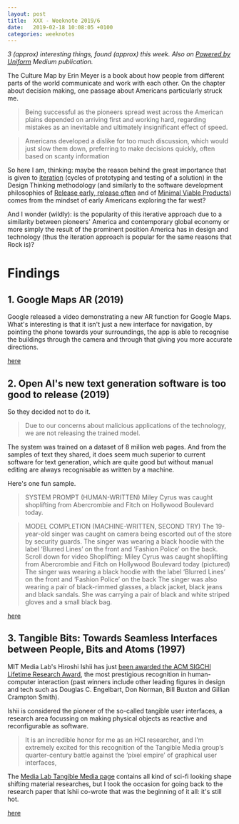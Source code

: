 ```yaml
---
layout: post
title:  XXX - Weeknote 2019/6
date:   2019-02-18 10:08:05 +0100
categories: weeknotes
---
```


_3 (approx) interesting things, found (approx) this week. Also on [Powered by Uniform](https://medium.com/uniform-creative-technology/tagged/weeknotes) Medium publication._





The Culture Map by Erin Meyer is a book about how people from different parts of the world communicate and work with each other. On the chapter about decision making, one passage about Americans particularly struck me.


> Being successful as the pioneers spread west across the American plains depended on arriving first and working hard, regarding mistakes as an inevitable and ultimately insignificant effect of speed.

> Americans developed a dislike for too much discussion, which would just slow them down, preferring to make decisions quickly, often based on scanty information


So here I am, thinking: maybe the reason behind the great importance that is given to [iteration](https://www.interaction-design.org/literature/article/design-iteration-brings-powerful-results-so-do-it-again-designer) (cycles of prototyping and testing of a solution) in the Design Thinking methodology (and similarly to the software development philosophies of [Release early, release often](https://en.wikipedia.org/wiki/Release_early,_release_often) and of [Minimal Viable Products](https://en.wikipedia.org/wiki/Minimum_viable_product)) comes from the mindset of early Americans exploring the far west?

And I wonder (wildly): is the popularity of this iterative approach due to a similarity between pioneers' America and contemporary global economy or more simply the result of the prominent position America has in design and technology (thus the iteration approach is popular for the same reasons that Rock is)?



# Findings
## 1. Google Maps AR (2019)

Google released a video demonstrating a new AR function for Google Maps. What's interesting is that it isn't just a new interface for navigation, by pointing the phone towards your surroundings, the app is able to recognise the buildings through the camera and through that giving you more accurate directions.


[here](https://www.engadget.com/2019/02/11/google-maps-ar-directions/)


## 2. Open AI's new text generation software is too good to release (2019)

So they decided not to do it.
> Due to our concerns about malicious applications of the technology, we are not releasing the trained model.

The system was trained on a dataset of 8 million web pages. And from the samples of text they shared, it does seem much superior to current software for text generation, which are quite good but without manual editing are always recognisable as written by a machine.


Here's one fun sample.

> SYSTEM PROMPT (HUMAN-WRITTEN)
Miley Cyrus was caught shoplifting from Abercrombie and Fitch on Hollywood Boulevard today.

> MODEL COMPLETION (MACHINE-WRITTEN, SECOND TRY)
The 19-year-old singer was caught on camera being escorted out of the store by security guards.
The singer was wearing a black hoodie with the label ‘Blurred Lines’ on the front and ‘Fashion Police’ on the back.
Scroll down for video
Shoplifting: Miley Cyrus was caught shoplifting from Abercrombie and Fitch on Hollywood Boulevard today (pictured)
The singer was wearing a black hoodie with the label ‘Blurred Lines’ on the front and ‘Fashion Police’ on the back
The singer was also wearing a pair of black-rimmed glasses, a black jacket, black jeans and black sandals.
She was carrying a pair of black and white striped gloves and a small black bag.

[here](https://blog.openai.com/better-language-models/)

##  3. Tangible Bits: Towards Seamless Interfaces between People, Bits and Atoms (1997)

MIT Media Lab's Hiroshi Ishii has just [been awarded the ACM SIGCHI Lifetime Research Award](https://www.media.mit.edu/posts/hiroshi-ishii-wins-acm-sigchi-lifetime-research-award/), the most prestigious recognition in human-computer interaction (past winners include other leading figures in design and tech such as Douglas C. Engelbart, Don Norman, Bill Buxton and Gillian Crampton Smith).

Ishii is considered the pioneer of the so-called tangible user interfaces, a research area focussing on making physical objects as reactive and reconfigurable as software.

> It is an incredible honor for me as an HCI researcher, and I’m extremely excited for this recognition of the Tangible Media group’s quarter-century battle against the ‘pixel empire’ of graphical user interfaces,

The [Media Lab Tangible Media page](https://www.media.mit.edu/groups/tangible-media/projects/) contains all kind of sci-fi looking shape shifting material researches, but I took the occasion for going back to the research paper that Ishii co-wrote that was the beginning of it all: it's still hot. 


[here](https://trackr-media.tangiblemedia.org/publishedmedia/Papers/331-Tangible%20Bits%20Towards%20Seamless/Published/PDF)
